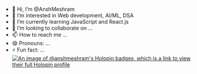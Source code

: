 - 👋 Hi, I’m @AnshMeshram
- 👀 I’m interested in Web development, AI/ML, DSA
- 🌱 I’m currently learning JavaScript and React.js
- 💞️ I’m looking to collaborate on ...
- 📫 How to reach me ...
- 😄 Pronouns: ...
- ⚡ Fun fact: ...
[![An image of @anshmeshram's Holopin badges, which is a link to view their full Holopin profile](https://holopin.me/anshmeshram)](https://holopin.io/@anshmeshram)
<!---
AnshMeshram/AnshMeshram is a ✨ special ✨ repository because its `README.md` (this file) appears on your GitHub profile.
You can click the Preview link to take a look at your changes.
--->
